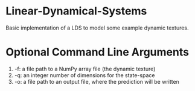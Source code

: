 # Linear-Dynamical-Systems
Basic implementation of a LDS to model some example dynamic textures.

# Optional Command Line Arguments
1. -f: a file path to a NumPy array file (the dynamic texture)
2. -q: an integer number of dimensions for the state-space
3. -o: a file path to an output file, where the prediction will be written
